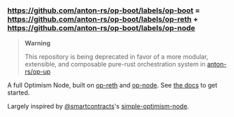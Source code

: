 ### https://github.com/anton-rs/op-boot/labels/op-boot = https://github.com/anton-rs/op-boot/labels/op-reth + https://github.com/anton-rs/op-boot/labels/op-node

> **Warning**
> 
> This repository is being deprecated in favor of a more modular, extensible, and composable pure-rust orchestration system in [anton-rs/op-up](https://github.com/anton-rs/op-up)

A full Optimism Node, built on [op-reth](https://github.com/anton-rs/op-reth) and [op-node](https://github.com/ethereum-optimism/optimism/tree/develop/op-node). See [the docs](./docs/src/README.md) to get started.

Largely inspired by [@smartcontracts](https://github.com/smartcontracts)'s [simple-optimism-node](https://github.com/smartcontracts/simple-optimism-node).
